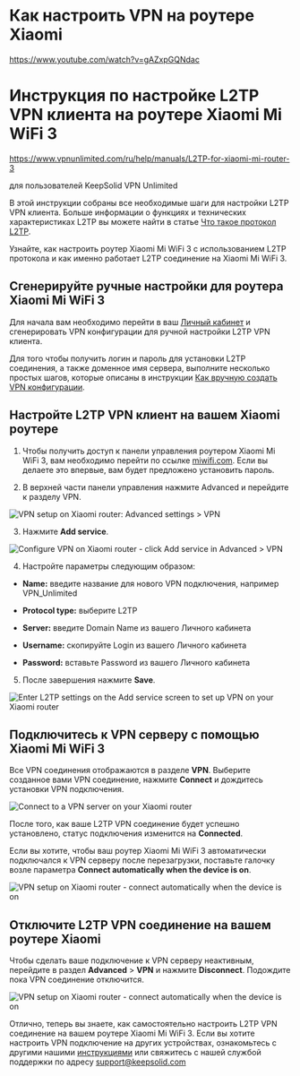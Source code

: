 # Как настроить VPN на роутере Xiaomi
https://www.youtube.com/watch?v=gAZxpGQNdac

# Инструкция по настройке L2TP VPN клиента на роутере Xiaomi Mi WiFi 3
https://www.vpnunlimited.com/ru/help/manuals/L2TP-for-xiaomi-mi-router-3

для пользователей KeepSolid VPN Unlimited

В этой инструкции собраны все необходимые шаги для настройки L2TP VPN клиента. Больше информации о функциях и технических характеристиках L2TP вы можете найти в статье [Что такое протокол L2TP](https://www.vpnunlimited.com/ru/help/vpn-protocols/l2tp-protocol).

Узнайте, как настроить роутер Xiaomi Mi WiFi 3 с использованием L2TP протокола и как именно работает L2TP соединение на Xiaomi Mi WiFi 3.

## Сгенерируйте ручные настройки для роутера Xiaomi Mi WiFi 3

Для начала вам необходимо перейти в ваш [Личный кабинет](https://my.keepsolid.com/products/vpn/) и сгенерировать VPN конфигурации для ручной настройки L2TP VPN клиента.

Для того чтобы получить логин и пароль для установки L2TP соединения, а также доменное имя сервера, выполните несколько простых шагов, которые описаны в инструкции [Как вручную создать VPN конфигурации](https://www.vpnunlimited.com/ru/help/manuals/how-to-manually-create-vpn-conf).   

## Настройте L2TP VPN клиент на вашем Xiaomi роутере

1. Чтобы получить доступ к панели управления роутером Xiaomi Mi WiFi 3, вам необходимо перейти по ссылке [miwifi.com](http://miwifi.com/). Если вы делаете это впервые, вам будет предложено установить пароль.

2. В верхней части панели управления нажмите Advanced и перейдите к разделу VPN.

![VPN setup on Xiaomi router: Advanced settings > VPN](https://www.vpnunlimited.com/img/manuals/L2TP%20for%20Xiaomi%20Mi%20Router%203/Xiaomi-Mi-Router3-Advanced-Settings-VPN_4660.webp)

3. Нажмите **Add service**.

![Configure VPN on Xiaomi router - click Add service in Advanced > VPN](https://www.vpnunlimited.com/img/manuals/L2TP%20for%20Xiaomi%20Mi%20Router%203/Xiaomi-Mi-Router-3-VPN-Add-service_4655.webp)

4. Настройте параметры следующим образом:

-   **Name:** введите название для нового VPN подключения, например VPN_Unlimited
    
-   **Protocol type:** выберите L2TP
    
-   **Server:** введите Domain Name из вашего Личного кабинета
    
-   **Username:** скопируйте Login из вашего Личного кабинета
    
-   **Password:** вставьте Password из вашего Личного кабинета
    

5. После завершения нажмите **Save**.

![Enter L2TP settings on the Add service screen to set up VPN on your Xiaomi router](https://www.vpnunlimited.com/img/manuals/L2TP%20for%20Xiaomi%20Mi%20Router%203/Xiaomi-Mi-Router-3-L2TP-Settings-save_4663.webp)

## Подключитесь к VPN серверу с помощью Xiaomi Mi WiFi 3

Все VPN соединения отображаются в разделе **VPN**. Выберите созданное вами VPN соединение, нажмите **Connect** и дождитесь установки VPN подключения. 

![Connect to a VPN server on your Xiaomi router](https://www.vpnunlimited.com/img/help/manuals/xiaomi-l2tp/1.Xiaomi-Mi-Router-3-connect-to-a-vpn-server_4668_8352.webp)

После того, как ваше L2TP VPN соединение будет успешно установлено, статус подключения изменится на **Connected**.

Если вы хотите, чтобы ваш роутер Xiaomi Mi WiFi 3 автоматически подключался к VPN серверу после перезагрузки, поставьте галочку возле параметра **Connect automatically when the device is on**.

![VPN setup on Xiaomi router - connect automatically when the device is on](https://www.vpnunlimited.com/img/help/manuals/xiaomi-l2tp/3.Xiaomi-router-VPN-setup-connect-automatically-when_8350.webp)

## Отключите L2TP VPN соединение на вашем роутере Xiaomi

Чтобы сделать ваше подключение к VPN серверу неактивным, перейдите в раздел **Advanced** > **VPN** и нажмите **Disconnect**. Подождите пока VPN соединение отключится.

![VPN setup on Xiaomi router - connect automatically when the device is on](https://www.vpnunlimited.com/img/help/manuals/xiaomi-l2tp/3.Xiaomi-router-VPN-setup-connect-automatically-when_8350.webp)

Отлично, теперь вы знаете, как самостоятельно настроить L2TP VPN соединение на вашем роутере Xiaomi Mi WiFi 3. Если вы хотите настроить VPN подключение на других устройствах, ознакомьтесь с другими нашими [инструкциями](https://www.vpnunlimited.com/ru/help/manuals) или свяжитесь с нашей службой поддержки по адресу [support@keepsolid.com](mailto:support@keepsolid.com)
